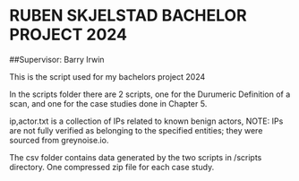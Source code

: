 # RUBEN SKJELSTAD BACHELOR PROJECT 2024
##Supervisor: Barry Irwin

This is the script used for my bachelors project 2024

In the scripts folder there are 2 scripts, one for the Durumeric Definition of a scan, and one for the case studies done in Chapter 5.

ip,actor.txt is a collection of IPs related to known benign actors, NOTE: IPs are not fully verified as belonging to the specified entities; they were sourced from greynoise.io.

The csv folder contains data generated by the two scripts in /scripts directory. One compressed zip file for each case study.
